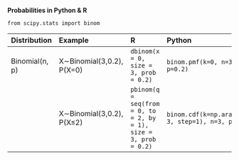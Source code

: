 
**Probabilities in Python & R**

`from scipy.stats import binom`

| Distribution | Example | R |  Python | 
| :------------ | :--------- |:---| :----|
|  Binomial(n, p) | X∼Binomial(3,0.2), P(X=0) |`dbinom(x = 0, size = 3, prob = 0.2)  `| `binom.pmf(k=0, n=3, p=0.2)` |
|  | X∼Binomial(3,0.2), P(X≤2) | `pbinom(q = seq(from = 0, to = 2, by = 1), size = 3, prob = 0.2)`| `binom.cdf(k=np.arange(0, 3, step=1), n=3, p=0.2)` |



